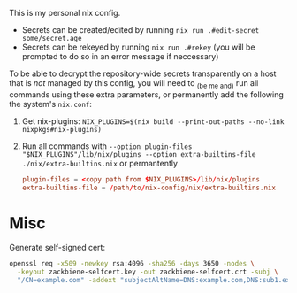 This is my personal nix config.

- Secrets can be created/edited by running `nix run .#edit-secret some/secret.age`
- Secrets can be rekeyed by running `nix run .#rekey` (you will be prompted to do so in an error message if neccessary)

To be able to decrypt the repository-wide secrets transparently on a host that
is _not_ managed by this config, you will need to <sub>(be me and)</sub> run
all commands using these extra parameters, or permanently add the following the system's `nix.conf`:

1. Get nix-plugins: `NIX_PLUGINS=$(nix build --print-out-paths --no-link nixpkgs#nix-plugins)`
2. Run all commands with `--option plugin-files "$NIX_PLUGINS"/lib/nix/plugins --option extra-builtins-file ./nix/extra-builtins.nix`
   or permantently

	```toml
	plugin-files = <copy path from $NIX_PLUGINS>/lib/nix/plugins
	extra-builtins-file = /path/to/nix-config/nix/extra-builtins.nix
	```

# Misc

Generate self-signed cert:

```bash
openssl req -x509 -newkey rsa:4096 -sha256 -days 3650 -nodes \
  -keyout zackbiene-selfcert.key -out zackbiene-selfcert.crt -subj \
  "/CN=example.com" -addext "subjectAltName=DNS:example.com,DNS:sub1.example.com,DNS:sub2.example.com,IP:10.0.0.1"
```
